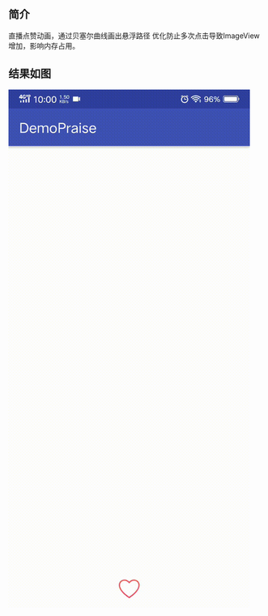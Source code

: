 ## 简介
直播点赞动画，通过贝塞尔曲线画出悬浮路径
优化防止多次点击导致ImageView增加，影响内存占用。

## 结果如图
![](Screenrecording_20180816_100049.gif)